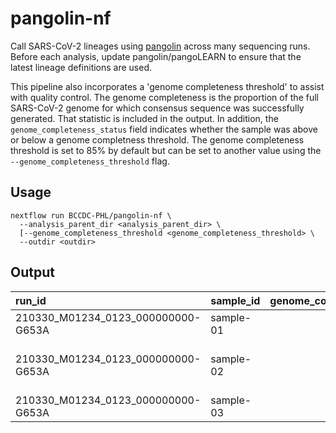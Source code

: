 # pangolin-nf

Call SARS-CoV-2 lineages using [pangolin](https://github.com/cov-lineages/pangolin) across many sequencing runs. Before each analysis, update pangolin/pangoLEARN to ensure that the latest lineage definitions are used.

This pipeline also incorporates a 'genome completeness threshold' to assist with quality control. The genome completeness is the proportion of the full SARS-CoV-2 genome for which consensus sequence was successfully generated. That statistic is included in the output. In addition, the `genome_completeness_status` field indicates whether the sample was above or below a genome completness threshold. The genome completeness threshold is set to 85% by default but can be set to another value using the `--genome_completeness_threshold` flag.

## Usage
```
nextflow run BCCDC-PHL/pangolin-nf \
  --analysis_parent_dir <analysis_parent_dir> \
  [--genome_completeness_threshold <genome_completeness_threshold> \
  --outdir <outdir>
```

## Output


| run_id                             | sample_id | genome_completeness |        genome_completeness_status  | lineage | conflict | pangoLEARN_version | pangolin_version | pango_version |    status | note |
|:-----------------------------------|:----------|--------------------:|-----------------------------------:|--------:|---------:|-------------------:|-----------------------------:|---------------|-----------|------|
| 210330_M01234_0123_000000000-G653A | sample-01 |                95.1 | ABOVE_GENOME_COMPLETENESS_THRESHOLD | B.1    |        0 |         2021-04-28 |                  2.4              |       v1.1.23 | passed_qc |      |
| 210330_M01234_0123_000000000-G653A | sample-02 |                75.2 | BELOW_GENOME_COMPLETENESS_THRESHOLD | P.1    |        0 |         2021-04-28 |                  2.4              |       v1.1.23 | passed_qc | 15/17 P.1 (B.1.1.28.1) SNPs (1 ref and 0 other)     |
| 210330_M01234_0123_000000000-G653A | sample-03 |                0    | BELOW_GENOME_COMPLETENESS_THRESHOLD | None    |        0 |         2021-04-28 |                  2.4              |       v1.1.23 | fail | N_content:1.0     |


